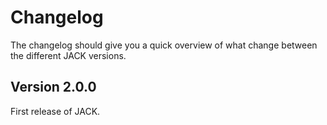 # Changelog

The changelog should give you a quick overview of what change between the different JACK versions.

## Version 2.0.0

First release of JACK.
